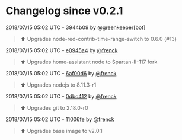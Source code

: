 # Changelog since v0.2.1

2018/07/15 05:02 UTC - [3944b09](https://github.com/hassio-addons/addon-node-red/commit/3944b09295dd5982babbb5e62cfe5c8d3fe096a3) by [@greenkeeper[bot]](https://github.com/apps/greenkeeper)
> :arrow_up: Upgrades node-red-contrib-time-range-switch to 0.6.0 (#13) 

2018/07/15 05:02 UTC - [e0945a4](https://github.com/hassio-addons/addon-node-red/commit/e0945a4311fae70defc0bcee8bae248d7b888473) by [@frenck](https://github.com/frenck)
> :arrow_up: Upgrades home-assistant node to Spartan-II-117 fork 

2018/07/15 05:02 UTC - [6af00d6](https://github.com/hassio-addons/addon-node-red/commit/6af00d628be94c5be195bd3482c1504da23e4593) by [@frenck](https://github.com/frenck)
> :arrow_up: Upgrades nodejs to 8.11.3-r1 

2018/07/15 05:02 UTC - [0dbc412](https://github.com/hassio-addons/addon-node-red/commit/0dbc41240d840569c5a9d1267676eac670be6b1c) by [@frenck](https://github.com/frenck)
> :arrow_up: Upgrades git to 2.18.0-r0 

2018/07/15 05:02 UTC - [11006fe](https://github.com/hassio-addons/addon-node-red/commit/11006fe1cdfadff94c0e6015d56b52358d8341b9) by [@frenck](https://github.com/frenck)
> :arrow_up: Upgrades base image to v2.0.1 

